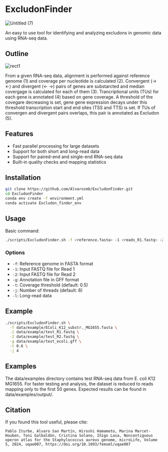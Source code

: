 # ExcludonFinder
![Untitled (7)](https://github.com/user-attachments/assets/07e51f4a-bec1-4305-9f3e-280db14282e8)


An easy to use tool for identifying and analyzing excludons in genomic data using RNA-seq data.
## Outline 
![rect1](https://github.com/user-attachments/assets/2f5b3e48-0eb2-422f-bf42-ecdc8ef19b9c)

 From a given RNA-seq data, alignment is performed against reference genome (1) and coverage per nucleotide is calculated (2).
Convergent (-> <-) and divergent (<- ->) pairs of genes are substarcted and median covergage is calculated for each of them (3). Trancriptional units (TUs) for each gene is annotated (4) based on gene coverage. A threshold of the covegare decreasing is set, gene gene expression decays under this threshold transcription start and end sites (TSS and TTS) is set. If TUs of convergen and divergent pairs overlaps, this pair is annotated as Excludon (5). 

## Features
- Fast parallel processing for large datasets
- Support for both short and long-read data
- Support for paired-end and single-end RNA-seq data
- Built-in quality checks and mapping statistics


## Installation

```bash
git clone https://github.com/Alvarosmb/ExcludonFinder.git
cd ExcludonFinder
conda env create -f environment.yml
conda activate Excludon_finder_env
```

## Usage

Basic command:
```bash
./scripts/ExcludonFinder.sh -f <reference.fasta> -1 <reads_R1.fastq> -2 <reads_R2.fastq> -g <annotation.gff>
```

### Options

- `-f`: Reference genome in FASTA format
- `-1`: Input FASTQ file for Read 1
- `-2`: Input FASTQ file for Read 2
- `-g`: Annotation file in GFF format
- `-t`: Coverage threshold (default: 0.5)
- `-j`: Number of threads (default: 8)
- `-l`: Long-read data

## Example

```bash
./scripts/ExcludonFinder.sh \
  -f data/example/EColi_K12_substr._MG1655.fasta \
  -1 data/example/test_R1.fastq \
  -2 data/example/test_R2.fastq \
  -g data/example/test_ecoli.gff \
  -t 0.6 \
  -j 4
```

## Examples 
The data/examples directory contains test RNA-seq data from E. coli K12 MG1655. For faster testing and analysis, the dataset is reduced to reads mapping only to the first 50 genes. Expected results can be found in data/examples/output/.

## Citation
If you found this tool useful, please cite:
```text
Pablo Iturbe, Alvaro San Martín, Hiroshi Hamamoto, Marina Marcet-Houben, Toni Galbaldón, Cristina Solano, Iñigo Lasa, Noncontiguous operon atlas for the Staphylococcus aureus genome, microLife, Volume 5, 2024, uqae007, https://doi.org/10.1093/femsml/uqae007
```
